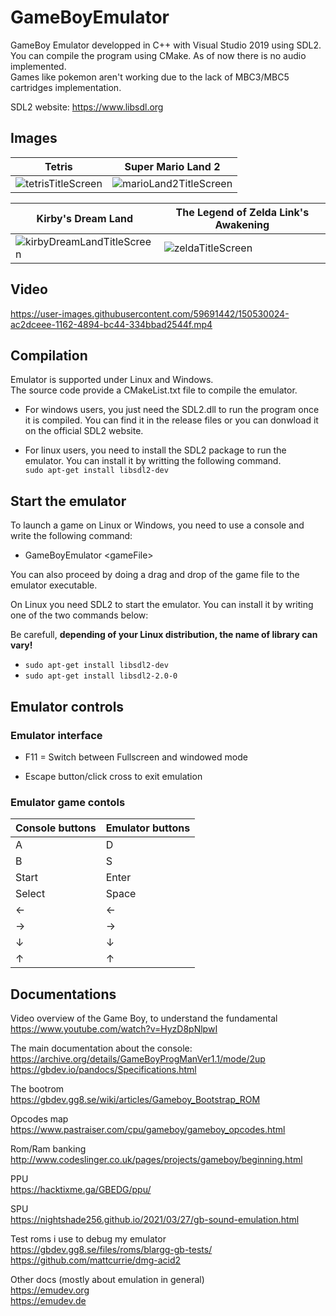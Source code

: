 # GameBoyEmulator

GameBoy Emulator developped in C++ with Visual Studio 2019 using SDL2.  
You can compile the program using CMake.
As of now there is no audio implemented.  
Games like pokemon aren't working due to the lack of MBC3/MBC5 cartridges implementation.  

SDL2 website:
<https://www.libsdl.org>

## Images

| Tetris | Super Mario Land 2 |
| --- | --- |
| ![tetrisTitleScreen](https://user-images.githubusercontent.com/59691442/150528557-720e411d-2e16-4cc0-9817-167364169358.png) | ![marioLand2TitleScreen](https://user-images.githubusercontent.com/59691442/150528763-29bdaaf0-ca37-4a76-87d7-290d40da1065.png) |

| Kirby's Dream Land | The Legend of Zelda Link's Awakening |
| --- | --- |
| ![kirbyDreamLandTitleScreen](https://user-images.githubusercontent.com/59691442/150528769-c1abc87b-6fae-4989-9481-b69ba493fecc.png) | ![zeldaTitleScreen](https://user-images.githubusercontent.com/59691442/150528776-c72dec37-00a2-42eb-aa3c-4cea48577342.png) |

## Video  

<https://user-images.githubusercontent.com/59691442/150530024-ac2dceee-1162-4894-bc44-334bbad2544f.mp4>

## Compilation  

Emulator is supported under Linux and Windows.  
The source code provide a CMakeList.txt file to compile the emulator.  

- For windows users, you just need the SDL2.dll to run the program once it is compiled. You can find it in the release files or you can donwload it on the official SDL2 website.

- For linux users, you need to install the SDL2 package to run the emulator. You can install it by writting the following command.  
`sudo apt-get install libsdl2-dev`

## Start the emulator

To launch a game on Linux or Windows, you need to use a console and write the following command:

- GameBoyEmulator \<gameFile\>

You can also proceed by doing a drag and drop of the game file to the emulator executable.

On Linux you need SDL2 to start the emulator. You can install it by writing one of the two commands below:

Be carefull, **depending of your Linux distribution, the name of library can vary!**  

- `sudo apt-get install libsdl2-dev`  
- `sudo apt-get install libsdl2-2.0-0`  
  
## Emulator controls

### Emulator interface

- F11 = Switch between Fullscreen and windowed mode

- Escape button/click cross to exit emulation

### Emulator game contols

|  Console buttons  | Emulator buttons   |
|--- |--- |
| A  | D  |
| B  | S  |
| Start   | Enter |
| Select  | Space |
| ←  | ←  |
| →  | →  |
| ↓  | ↓  |
| ↑  | ↑  |

## Documentations  

Video overview of the Game Boy, to understand the fundamental  
<https://www.youtube.com/watch?v=HyzD8pNlpwI>  

The main documentation about the console:  
<https://archive.org/details/GameBoyProgManVer1.1/mode/2up>  
<https://gbdev.io/pandocs/Specifications.html>

The bootrom  
<https://gbdev.gg8.se/wiki/articles/Gameboy_Bootstrap_ROM>  

Opcodes map  
<https://www.pastraiser.com/cpu/gameboy/gameboy_opcodes.html>  

Rom/Ram banking  
<http://www.codeslinger.co.uk/pages/projects/gameboy/beginning.html>  

PPU  
<https://hacktixme.ga/GBEDG/ppu/>  

SPU  
<https://nightshade256.github.io/2021/03/27/gb-sound-emulation.html>  

Test roms i use to debug my emulator  
<https://gbdev.gg8.se/files/roms/blargg-gb-tests/>  
<https://github.com/mattcurrie/dmg-acid2>  

Other docs (mostly about emulation in general)  
<https://emudev.org>  
<https://emudev.de>  
